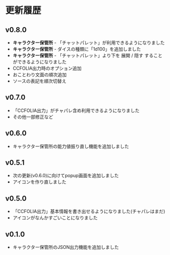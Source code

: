 # 更新履歴
## v0.8.0
- **キャラクター保管所** - 「チャットパレット」が利用できるようになりました
- **キャラクター保管所** - ダイスの種類に「1d100」を追加しました
- **キャラクター保管所** - 「チャットパレット」より下を 展開 / 隠す することができるようになりました
- CCFOLIA出力時のオプション追加
- おことわり文面の順次追加
- ソースの表記を順次切替え
## v0.7.0 
- 「CCFOLIA出力」がチャパレ含め利用できるようになりました
- その他一部修正など
## v0.6.0
- キャラクター保管所の能力値振り直し機能を追加しました
## v0.5.1 
- 次の更新(v0.6.0)に向けてpopup画面を追加しました
- アイコンを作り直しました
## v0.5.0 
- 「CCFOLIA出力」基本情報を書き出せるようになりました(チャパレはまだ)
- アイコンがなんかすごいことになりました
## v0.1.0 
- キャラクター保管所のJSON出力機能を追加しました